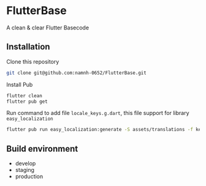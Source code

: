 # FlutterBase

A clean &amp; clear Flutter Basecode

## Installation
Clone this repository
```bash
git clone git@github.com:namnh-0652/FlutterBase.git
```
Install Pub
```bash
flutter clean
flutter pub get
```

Run command to add file `locale_keys.g.dart`, this file support for library `easy_localization`
```bash
flutter pub run easy_localization:generate -S assets/translations -f keys -o locale_keys.g.dart
```
## Build environment
- develop
- staging
- production
